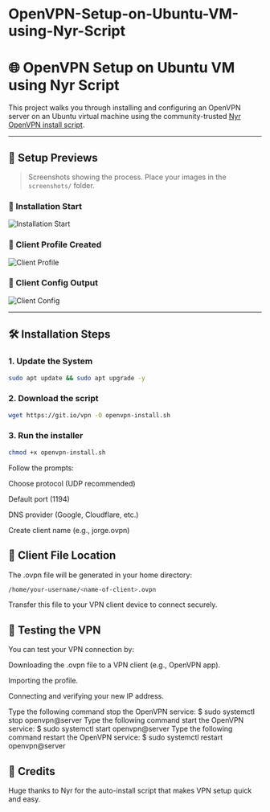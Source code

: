 # OpenVPN-Setup-on-Ubuntu-VM-using-Nyr-Script
# 🌐 OpenVPN Setup on Ubuntu VM using Nyr Script

This project walks you through installing and configuring an OpenVPN server on an Ubuntu virtual machine using the community-trusted [Nyr OpenVPN install script](https://github.com/Nyr/openvpn-install).

---

## 📸 Setup Previews

> Screenshots showing the process. Place your images in the `screenshots/` folder.

### 🧱 Installation Start
![Installation Start](screenshots/step1-installation.png)

### 👤 Client Profile Created
![Client Profile](screenshots/step2-client-creation.png)

### 📂 Client Config Output
![Client Config](screenshots/step3-client-config.png)

---

## 🛠️ Installation Steps

### 1. Update the System
```bash
sudo apt update && sudo apt upgrade -y
```
### 2. Download the script
```bash
wget https://git.io/vpn -O openvpn-install.sh
```

### 3. Run the installer
```bash
chmod +x openvpn-install.sh
```
Follow the prompts:

 Choose protocol (UDP recommended)

Default port (1194)

DNS provider (Google, Cloudflare, etc.)

Create client name (e.g., jorge.ovpn)

## 🔑 Client File Location
The .ovpn file will be generated in your home directory:
```bash
/home/your-username/<name-of-client>.ovpn
```
Transfer this file to your VPN client device to connect securely.

## 🧪 Testing the VPN
You can test your VPN connection by:

Downloading the .ovpn file to a VPN client (e.g., OpenVPN app).

Importing the profile.

Connecting and verifying your new IP address.

Type the following command stop the OpenVPN service:
$ sudo systemctl stop openvpn@server
Type the following command start the OpenVPN service:
$ sudo systemctl start openvpn@server
Type the following command restart the OpenVPN service:
$ sudo systemctl restart openvpn@server

## 🙌 Credits
Huge thanks to Nyr for the auto-install script that makes VPN setup quick and easy.
